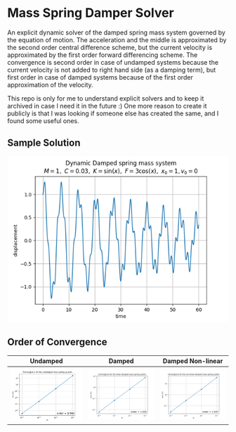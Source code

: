 # Mass Spring Damper Solver

An explicit dynamic solver of the damped spring mass system governed by the equation of motion. The acceleration and the middle is approximated by the second order central difference scheme, but the current velocity is approximated by the first order forward differencing scheme. The convergence is second order in case of undamped systems because the current velocity is not added to right hand side (as a damping term), but first order in case of damped systems because of the first order approximation of the velocity.

This repo is only for me to understand explicit solvers and to keep it archived in case I need it in the future :) One more reason to create it publicly is that I was looking if someone else has created the same, and I found some useful ones.

## Sample Solution

![Figure](figures/sample.png)

## Order of Convergence
Undamped|Damped|Damped Non-linear
:-:|:-:|:-:
![](figures/conv_und.png)|![](figures/conv_d_l.png)|![](figures/conv_d_nnl.png)
